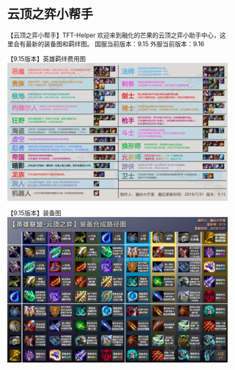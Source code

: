 # 云顶之弈小帮手
【云顶之弈小帮手】TFT-Helper
欢迎来到融化的芒果的云顶之弈小助手中心，这里会有最新的装备图和羁绊图。
国服当前版本：9.15
外服当前版本：9.16

【9.15版本】英雄羁绊费用图
![Image text](https://raw.githubusercontent.com/CuewarsTaner/TFT/master/9.15/【9.15版本】英雄羁绊费用图.png)

【9.15版本】装备图
![Image text](https://raw.githubusercontent.com/CuewarsTaner/TFT/master/9.15/【9.15版本】装备图.png)
